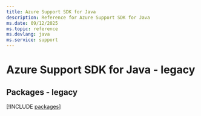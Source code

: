 ```yaml
---
title: Azure Support SDK for Java
description: Reference for Azure Support SDK for Java
ms.date: 09/12/2025
ms.topic: reference
ms.devlang: java
ms.service: support
---
```

# Azure Support SDK for Java - legacy
## Packages - legacy
[!INCLUDE [packages](support-index.md)]